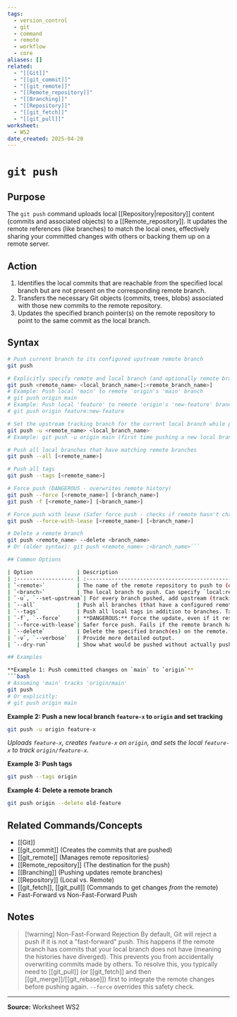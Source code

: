 ```yaml
---
tags:
  - version_control
  - git
  - command
  - remote
  - workflow
  - core
aliases: []
related:
  - "[[Git]]"
  - "[[git_commit]]"
  - "[[git_remote]]"
  - "[[Remote_repository]]"
  - "[[Branching]]"
  - "[[Repository]]"
  - "[[git_fetch]]"
  - "[[git_pull]]"
worksheet:
  - WS2
date_created: 2025-04-20
---
```

# ` git push `

## Purpose

The `git push` command uploads local [[Repository|repository]] content (commits and associated objects) to a [[Remote_repository]]. It updates the remote references (like branches) to match the local ones, effectively sharing your committed changes with others or backing them up on a remote server.

## Action

1.  Identifies the local commits that are reachable from the specified local branch but are not present on the corresponding remote branch.
2.  Transfers the necessary Git objects (commits, trees, blobs) associated with those new commits to the remote repository.
3.  Updates the specified branch pointer(s) on the remote repository to point to the same commit as the local branch.

## Syntax

```bash
# Push current branch to its configured upstream remote branch
git push

# Explicitly specify remote and local branch (and optionally remote branch name)
git push <remote_name> <local_branch_name>[:<remote_branch_name>]
# Example: Push local 'main' to remote 'origin's 'main' branch
# git push origin main
# Example: Push local 'feature' to remote 'origin's 'new-feature' branch
# git push origin feature:new-feature

# Set the upstream tracking branch for the current local branch while pushing
git push -u <remote_name> <local_branch_name>
# Example: git push -u origin main (first time pushing a new local branch)

# Push all local branches that have matching remote branches
git push --all [<remote_name>]

# Push all tags
git push --tags [<remote_name>]

# Force push (DANGEROUS - overwrites remote history)
git push --force [<remote_name>] [<branch_name>]
git push -f [<remote_name>] [<branch_name>]

# Force push with lease (Safer force push - checks if remote hasn't changed)
git push --force-with-lease [<remote_name>] [<branch_name>]

# Delete a remote branch
git push <remote_name> --delete <branch_name>
# Or (older syntax): git push <remote_name> :<branch_name>```

## Common Options

| Option              | Description                                                                                             |
| :------------------ | :------------------------------------------------------------------------------------------------------ |
| `<remote>`          | The name of the remote repository to push to (defaults to `origin` or configured upstream).             |
| `<branch>`          | The local branch to push. Can specify `local:remote` mapping.                                           |
| `-u`, `--set-upstream`| For every branch pushed, add upstream (tracking) reference. Simplifies future `git pull`/`push`.        |
| `--all`             | Push all branches (that have a configured remote).                                                      |
| `--tags`            | Push all local tags in addition to branches. Tags are not pushed by default.                            |
| `-f`, `--force`     | **DANGEROUS:** Force the update, even if it results in a non-fast-forward update (overwrites remote history). Use with extreme caution, especially on shared branches. |
| `--force-with-lease`| Safer force push. Fails if the remote branch has been updated since your last fetch.                    |
| `--delete`          | Delete the specified branch(es) on the remote.                                                          |
| `-v`, `--verbose`   | Provide more detailed output.                                                                           |
| `--dry-run`         | Show what would be pushed without actually pushing.                                                     |

## Examples

**Example 1: Push committed changes on `main` to `origin`**
```bash
# Assuming 'main' tracks 'origin/main'
git push
# Or explicitly:
# git push origin main
```

**Example 2: Push a new local branch `feature-x` to `origin` and set tracking**
```bash
git push -u origin feature-x
```
*Uploads `feature-x`, creates `feature-x` on `origin`, and sets the local `feature-x` to track `origin/feature-x`.*

**Example 3: Push tags**
```bash
git push --tags origin
```

**Example 4: Delete a remote branch**
```bash
git push origin --delete old-feature
```

## Related Commands/Concepts
- [[Git]]
- [[git_commit]] (Creates the commits that are pushed)
- [[git_remote]] (Manages remote repositories)
- [[Remote_repository]] (The destination for the push)
- [[Branching]] (Pushing updates remote branches)
- [[Repository]] (Local vs. Remote)
- [[git_fetch]], [[git_pull]] (Commands to get changes *from* the remote)
- Fast-Forward vs Non-Fast-Forward Push

## Notes
>[!warning] Non-Fast-Forward Rejection
> By default, Git will reject a push if it is not a "fast-forward" push. This happens if the remote branch has commits that your local branch does not have (meaning the histories have diverged). This prevents you from accidentally overwriting commits made by others. To resolve this, you typically need to [[git_pull]] (or [[git_fetch]] and then [[git_merge]]/[[git_rebase]]) first to integrate the remote changes before pushing again. `--force` overrides this safety check.

---
**Source:** Worksheet WS2